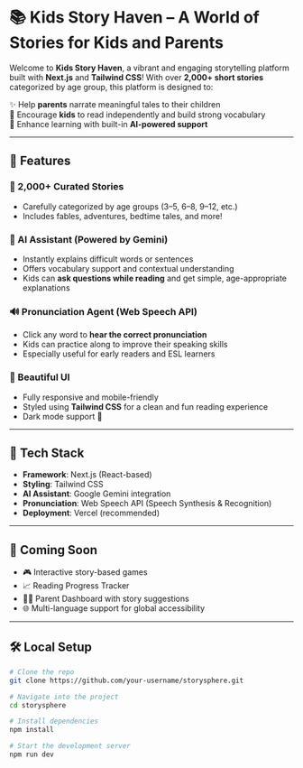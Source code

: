 # 📚 Kids Story Haven – A World of Stories for Kids and Parents

Welcome to **Kids Story Haven**, a vibrant and engaging storytelling platform built with **Next.js** and **Tailwind CSS**! With over **2,000+ short stories** categorized by age group, this platform is designed to:

✨ Help **parents** narrate meaningful tales to their children  
📖 Encourage **kids** to read independently and build strong vocabulary  
🧠 Enhance learning with built-in **AI-powered support**

---

## 🌟 Features

### 📖 2,000+ Curated Stories
- Carefully categorized by age groups (3–5, 6–8, 9–12, etc.)
- Includes fables, adventures, bedtime tales, and more!

### 🤖 AI Assistant (Powered by Gemini)
- Instantly explains difficult words or sentences
- Offers vocabulary support and contextual understanding  
- Kids can **ask questions while reading** and get simple, age-appropriate explanations

### 🔊 Pronunciation Agent (Web Speech API)
- Click any word to **hear the correct pronunciation**
- Kids can practice along to improve their speaking skills  
- Especially useful for early readers and ESL learners

### 🎨 Beautiful UI
- Fully responsive and mobile-friendly
- Styled using **Tailwind CSS** for a clean and fun reading experience
- Dark mode support 🌙

---

## 🚀 Tech Stack

- **Framework**: Next.js (React-based)
- **Styling**: Tailwind CSS
- **AI Assistant**: Google Gemini integration
- **Pronunciation**: Web Speech API (Speech Synthesis & Recognition)
- **Deployment**: Vercel (recommended)

---

## 🧪 Coming Soon

- 🎮 Interactive story-based games  
- 📈 Reading Progress Tracker  
- 🧑‍🏫 Parent Dashboard with story suggestions  
- 🌐 Multi-language support for global accessibility  

---

## 🛠️ Local Setup

```bash
# Clone the repo
git clone https://github.com/your-username/storysphere.git

# Navigate into the project
cd storysphere

# Install dependencies
npm install

# Start the development server
npm run dev
